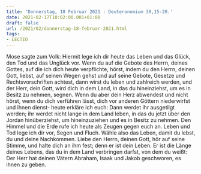 ```yaml
---
title: 'Donnerstag, 18 Februar 2021 : Deuteronomium 30,15-20.'
date: 2021-02-17T18:02:00.001+01:00
draft: false
url: /2021/02/donnerstag-18-februar-2021.html
tags: 
- LECTIO
---
```


Mose sagte zum Volk: Hiermit lege ich dir heute das Leben und das Glück, den Tod und das Unglück vor. Wenn du auf die Gebote des Herrn, deines Gottes, auf die ich dich heute verpflichte, hörst, indem du den Herrn, deinen Gott, liebst, auf seinen Wegen gehst und auf seine Gebote, Gesetze und Rechtsvorschriften achtest, dann wirst du leben und zahlreich werden, und der Herr, dein Gott, wird dich in dem Land, in das du hineinziehst, um es in Besitz zu nehmen, segnen. Wenn du aber dein Herz abwendest und nicht hörst, wenn du dich verführen lässt, dich vor anderen Göttern niederwirfst und ihnen dienst- heute erkläre ich euch: Dann werdet ihr ausgetilgt werden; ihr werdet nicht lange in dem Land leben, in das du jetzt über den Jordan hinüberziehst, um hineinzuziehen und es in Besitz zu nehmen. Den Himmel und die Erde rufe ich heute als Zeugen gegen euch an. Leben und Tod lege ich dir vor, Segen und Fluch. Wähle also das Leben, damit du lebst, du und deine Nachkommen. Liebe den Herrn, deinen Gott, hör auf seine Stimme, und halte dich an ihm fest; denn er ist dein Leben. Er ist die Länge deines Lebens, das du in dem Land verbringen darfst, von dem du weißt: Der Herr hat deinen Vätern Abraham, Isaak und Jakob geschworen, es ihnen zu geben.